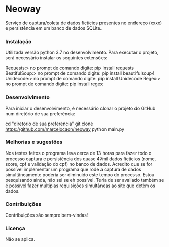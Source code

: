 # Neoway
Serviço de captura/coleta de dados fictícios presentes no endereço (xxxx) e persistência em um banco de dados SQLite.

### Instalação
Utilizada versão python 3.7 no desenvolvimento. Para executar o projeto, será necessário instalar os seguintes extensões:

Requests:> no prompt de comando digite: pip install requests
BeatifulSoup:> no prompt de comando digite: pip install beautifulsoup4
Unidecode:> no prompt de comando digite: pip install Unidecode
Regex:> no prompt de comando digite: pip install regex


### Desenvolvimento
Para iniciar o desenvolvimento, é necessário clonar o projeto do GitHub num diretório de sua preferência:

cd "diretorio de sua preferencia"
git clone https://github.com/marcelocaon/neoway
python main.py

### Melhorias e sugestões
Nos testes feitos o programa leva cerca de 13 horas para fazer todo o processo captura e persistência dos quase 47mil dados fictícios (nome, score, cpf e validação do cpf) no banco de dados. Acredito que se for possível implementar um programa que rode a captura de dados simultâneamente poderia ser diminuido este tempo do processo. Estou pesquisando ainda, não sei se eh possível. Teria de ser avaliado também se é possível fazer multiplas requisições simultâneas ao site que detêm os dados.

### Contribuições
Contribuições são sempre bem-vindas!

### Licença
Não se aplica.

